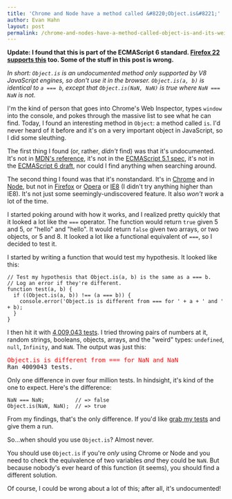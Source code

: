 ```yaml
---
title: 'Chrome and Node have a method called &#8220;Object.is&#8221;'
author: Evan Hahn
layout: post
permalink: /chrome-and-nodes-have-a-method-called-object-is-and-its-weird/
---
```

**Update: I found that this is part of the ECMAScript 6 standard. [Firefox 22 supports this](https://developer.mozilla.org/en-US/docs/Web/JavaScript/Reference/Global_Objects/Object/is) too. Some of the stuff in this post is wrong.**

_In short: `Object.is` is an undocumented method only supported by V8 JavaScript engines, so don't use it in the browser. `Object.is(a, b)` is identical to `a === b`, except that `Object.is(NaN, NaN)` is true where `NaN === NaN` is not._

I'm the kind of person that goes into Chrome's Web Inspector, types `window` into the console, and pokes through the massive list to see what he can find. Today, I found an interesting method in `Object`: a method called `is`. I'd never heard of it before and it's on a very important object in JavaScript, so I did some sleuthing.

The first thing I found (or, rather, _didn't_ find) was that it's undocumented. It's not in [MDN's reference](https://developer.mozilla.org/en-US/docs/JavaScript/Reference/Global_Objects/Object), it's not in the [ECMAScript 5.1 spec](http://www.ecma-international.org/publications/files/ECMA-ST/Ecma-262.pdf), it's not in the [ECMAScript 6 draft](http://wiki.ecmascript.org/lib/exe/fetch.php?id=harmony%3Aspecification_drafts&cache=cache&media=harmony:working_draft_ecma-262_edition_6_9-27-12-nomarkup.pdf), nor could I find anything when searching around.

The second thing I found was that it's nonstandard. It's in [Chrome](http://evanhahn.com/wp-content/uploads/2012/10/objis_chrome.png) and in [Node](http://evanhahn.com/wp-content/uploads/2012/10/objis_node.png), but not in [Firefox](http://evanhahn.com/wp-content/uploads/2012/10/objis_firefox.png) or [Opera](http://evanhahn.com/wp-content/uploads/2012/10/objis_opera.png) or [IE8](http://evanhahn.com/wp-content/uploads/2012/10/objis_ie8.png) (I didn't try anything higher than IE8). It's not just some seemingly-undiscovered feature. It also _won't work_ a lot of the time.

I started poking around with how it works, and I realized pretty quickly that it looked a lot like the `===` operator. The function would return `true` given 5 and 5, or "hello" and "hello". It would return `false` given two arrays, or two objects, or 5 and 8. It looked a lot like a functional equivalent of `===`, so I decided to test it.

I started by writing a function that would test my hypothesis. It looked like this:

    // Test my hypothesis that Object.is(a, b) is the same as a === b.
    // Log an error if they're different.
    function test(a, b) {
      if ((Object.is(a, b)) !== (a === b)) {
        console.error('Object.is is different from === for ' + a + ' and ' + b);
      }
    }

I then hit it with [4,009,043 tests](https://gist.github.com/3873495). I tried throwing pairs of numbers at it, random strings, booleans, objects, arrays, and the "weird" types: `undefined`, `null`, `Infinity`, and `NaN`. The output was just this:

<pre><span style="color:red">Object.is is different from === for NaN and NaN</span>
Ran 4009043 tests.</pre>

Only one difference in over four million tests. In hindsight, it's kind of the one to expect. Here's the difference:

    NaN === NaN;          // => false
    Object.is(NaN, NaN);  // => true

From my findings, that's the only difference. If you'd like [grab my tests](https://gist.github.com/3873495) and give them a run.

So...when should you use `Object.is`? Almost never.

You should use `Object.is` if you're _only_ using Chrome or Node and you need to check the equivalence of two variables _and_ they could be `NaN`. But because nobody's ever heard of this function (it seems), you should find a different solution.

Of course, I could be wrong about a lot of this; after all, it's undocumented!
